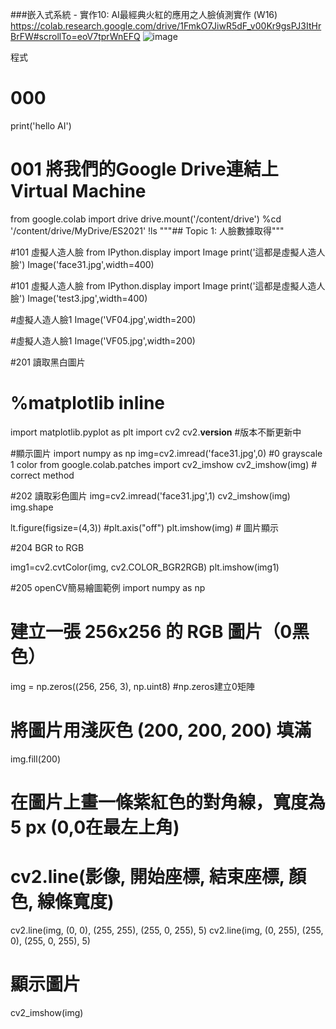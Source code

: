 ###嵌入式系統 - 實作10: AI最經典火紅的應用之人臉偵測實作 (W16)
https://colab.research.google.com/drive/1FmkO7JiwR5dF_v00Kr9gsPJ3ItHrBrFW#scrollTo=eoV7tprWnEFQ
![image](https://user-images.githubusercontent.com/89329457/144734171-fc0b5705-9404-43e1-92d8-8f9e4b7d89ad.png)


程式
# 000
print('hello AI')
# 001 將我們的Google Drive連結上Virtual Machine
from google.colab import drive
drive.mount('/content/drive')
%cd '/content/drive/MyDrive/ES2021'
!ls 
"""## Topic 1: 人臉數據取得"""

#101 虛擬人造人臉
from IPython.display import Image
print('這都是虛擬人造人臉')
Image('face31.jpg',width=400)

#101 虛擬人造人臉
from IPython.display import Image
print('這都是虛擬人造人臉')
Image('test3.jpg',width=400)

#虛擬人造人臉1
Image('VF04.jpg',width=200)

#虛擬人造人臉1
Image('VF05.jpg',width=200)

#201 讀取黑白圖片

# %matplotlib inline
import matplotlib.pyplot as plt
import cv2
cv2.__version__ #版本不斷更新中

#顯示圖片
import numpy as np
img=cv2.imread('face31.jpg',0) #0 grayscale 1 color
from google.colab.patches import cv2_imshow
cv2_imshow(img) # correct method

#202 讀取彩色圖片
img=cv2.imread('face31.jpg',1)
cv2_imshow(img)
img.shape

lt.figure(figsize=(4,3))
#plt.axis("off") 
plt.imshow(img) # 圖片顯示

#204 BGR to RGB

img1=cv2.cvtColor(img, cv2.COLOR_BGR2RGB)
plt.imshow(img1)

#205 openCV簡易繪圖範例
import numpy as np
# 建立一張 256x256 的 RGB 圖片（0黑色）
img = np.zeros((256, 256, 3), np.uint8) #np.zeros建立0矩陣
# 將圖片用淺灰色 (200, 200, 200) 填滿
img.fill(200)
# 在圖片上畫一條紫紅色的對角線，寬度為 5 px (0,0在最左上角)
# cv2.line(影像, 開始座標, 結束座標, 顏色, 線條寬度)
cv2.line(img, (0, 0), (255, 255), (255, 0, 255), 5)
cv2.line(img, (0, 255), (255, 0), (255, 0, 255), 5)
# 顯示圖片
cv2_imshow(img)


